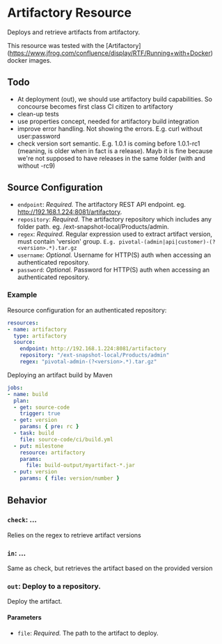 # Artifactory Resource

Deploys and retrieve artifacts from artifactory. 

This resource was tested with the [Artifactory] (https://www.jfrog.com/confluence/display/RTF/Running+with+Docker) docker images.

## Todo
* At deployment (out), we should use artifactory build capabilities. So concourse becomes first class CI citizen to artifactory
* clean-up tests
* use properties concept, needed for artifactory build integration
* improve error handling. Not showing the errors. E.g. curl without user:password
* check version sort semantic. E.g. 1.0.1 is coming before 1.0.1-rc1 (meaning, is older when in fact is a release). Mayb it is fine because we're not supposed to have releases in the same folder (with and without -rc9)

## Source Configuration

* `endpoint`: *Required.* The artifactory REST API endpoint. eg. http://192.168.1.224:8081/artifactory.
* `repository`: *Required.* The artifactory repository which includes any folder path. eg. /ext-snapshot-local/Products/admin.
* `regex`: *Required.* Regular expression used to extract artifact version, must contain 'version' group. ```E.g. pivotal-(admin|api|customer)-(?<version>.*).tar.gz```
* `username`: *Optional.* Username for HTTP(S) auth when accessing an authenticated repository.
* `password`: *Optional.* Password for HTTP(S) auth when accessing an authenticated repository.

### Example

Resource configuration for an authenticated repository:

``` yaml
resources:
- name: artifactory
  type: artifactory
  source:
    endpoint: http://192.168.1.224:8081/artifactory
    repository: "/ext-snapshot-local/Products/admin"
    regex: "pivotal-admin-(?<version>.*).tar.gz"
```

Deploying an artifact build by Maven

``` yaml
jobs:
- name: build
  plan:
  - get: source-code
    trigger: true
  - get: version
    params: { pre: rc }
  - task: build
    file: source-code/ci/build.yml
  - put: milestone
    resource: artifactory
    params:
      file: build-output/myartifact-*.jar
  - put: version
    params: { file: version/number }
```

## Behavior

### `check`: ...

Relies on the regex to retrieve artifact versions 


### `in`: ...

Same as check, but retrieves the artifact based on the provided version


### `out`: Deploy to a repository.

Deploy the artifact.

#### Parameters

* `file`: *Required.* The path to the artifact to deploy.
